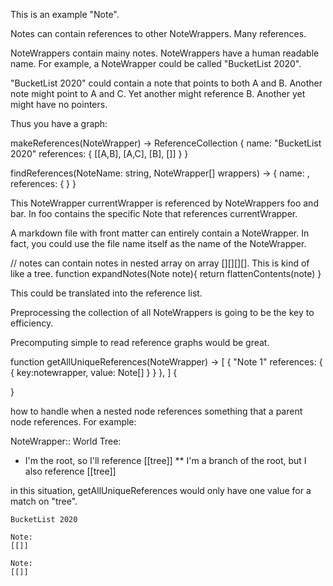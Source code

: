 This is an example "Note".

Notes can contain references to other NoteWrappers.  Many references.

NoteWrappers contain mainy notes.  NoteWrappers have a human readable name.  For example, a NoteWrapper could be called "BucketList 2020". 


"BucketList 2020" could contain a note that points to both A and B.
Another note might point to A and C.
Yet another might reference B.
Another yet might have no pointers.

Thus you have a graph:



makeReferences(NoteWrapper) -> ReferenceCollection<NoteWrapper>
{
  name: "BucketList 2020"
  references: {
    [[A,B], [A,C], [B], []]
  }
}


findReferences(NoteName: string, NoteWrapper[] wrappers) ->
{
  name: <notename>,
  references: {
  }
}

This NoteWrapper currentWrapper is referenced by NoteWrappers foo and bar.
In foo contains the specific Note that references currentWrapper.

A markdown file with front matter can entirely contain a NoteWrapper.
In fact, you could use the file name itself as the name of the NoteWrapper.


// notes can contain notes in nested array on array [][][][].  This is kind of like a tree.
function expandNotes(Note note){
  return flattenContents(note)
}

This could be translated into the reference list.


Preprocessing the collection of all NoteWrappers is going to be the key to efficiency.

Precomputing simple to read reference graphs would be great.

function getAllUniqueReferences(NoteWrapper) ->
[ 
  {
    "Note 1"
    references: {
      {
        key:notewrapper,
        value: Note[]
      }
    }
  },
] {
  
}

how to handle when a nested node references something that a parent node references.  For example:

NoteWrapper::
World Tree:
* I'm the root, so I'll reference [[tree]]
** I'm a branch of the root, but I also reference [[tree]]

in this situation, getAllUniqueReferences would only have one value for a match on "tree".




```
BucketList 2020

Note:
[[]]

Note:
[[]]

```